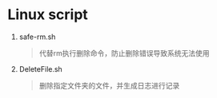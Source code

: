 # Linux script
1. safe-rm.sh
   > 代替rm执行删除命令，防止删除错误导致系统无法使用
2. DeleteFile.sh
   > 删除指定文件夹的文件，并生成日志进行记录

